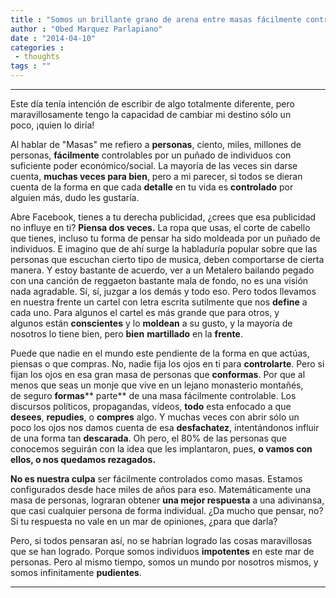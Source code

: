 ```yaml
---
title : "Somos un brillante grano de arena entre masas fácilmente controlables."
author : "Obed Marquez Parlapiano"
date : "2014-04-10"
categories : 
 - thoughts
tags : ""
---
```


* * *

Este día tenía intención de escribir de algo totalmente diferente, pero maravillosamente tengo la capacidad de cambiar mi destino sólo un poco, ¡quien lo diría!

Al hablar de "Masas" me refiero a **personas**, ciento, miles, millones de personas, **fácilmente** controlables por un puñado de individuos con suficiente poder económico/social. La mayoría de las veces sin darse cuenta, **muchas veces para bien**, pero a mi parecer, si todos se dieran cuenta de la forma en que cada **detalle** en tu vida es **controlado** por alguien más, dudo les gustaría.

Abre Facebook, tienes a tu derecha publicidad, ¿crees que esa publicidad no influye en ti? **Piensa dos veces.** La ropa que usas, el corte de cabello que tienes, incluso tu forma de pensar ha sido moldeada por un puñado de individuos. E imagino que de ahí surge la habladuría popular sobre que las personas que escuchan cierto tipo de musica, deben comportarse de cierta manera. Y estoy bastante de acuerdo, ver a un Metalero bailando pegado con una canción de reggaeton bastante mala de fondo, no es una visión nada agradable. Sí, sí, juzgar a los demás y todo eso. Pero todos llevamos en nuestra frente un cartel con letra escrita sutilmente que nos **define** a cada uno. Para algunos el cartel es más grande que para otros, y algunos están **conscientes** y lo **moldean** a su gusto, y la mayoría de nosotros lo tiene bien, pero **bien** **martillado** en la **frente**.

Puede que nadie en el mundo este pendiente de la forma en que actúas, piensas o que compras. No, nadie fija los ojos en ti para **controlarte**. Pero si fijan los ojos en esa gran masa de personas que **conformas**. Por que al menos que seas un monje que vive en un lejano monasterio montañés, de seguro **formas**** parte** de una masa fácilmente controlable. Los discursos políticos, propagandas, vídeos, **todo** esta enfocado a que **desees**, **repudies**, o **compres** algo. Y muchas veces con abrir sólo un poco los ojos nos damos cuenta de esa **desfachatez**, intentándonos influir de una forma tan **descarada**. Oh pero, el 80% de las personas que conocemos seguirán con la idea que les implantaron, pues, **o vamos con ellos, o nos quedamos rezagados.**

**No es nuestra culpa** ser fácilmente controlados como masas. Estamos configurados desde hace miles de años para eso. Matemáticamente una masa de personas, lograran obtener **una mejor respuesta** a una adivinansa, que casi cualquier persona de forma individual. ¿Da mucho que pensar, no? Si tu respuesta no vale en un mar de opiniones, ¿para que darla?

Pero, si todos pensaran así, no se habrían logrado las cosas maravillosas que se han logrado. Porque somos individuos **impotentes** en este mar de personas. Pero al mismo tiempo, somos un mundo por nosotros mismos, y somos infinitamente **pudientes**.

* * *
